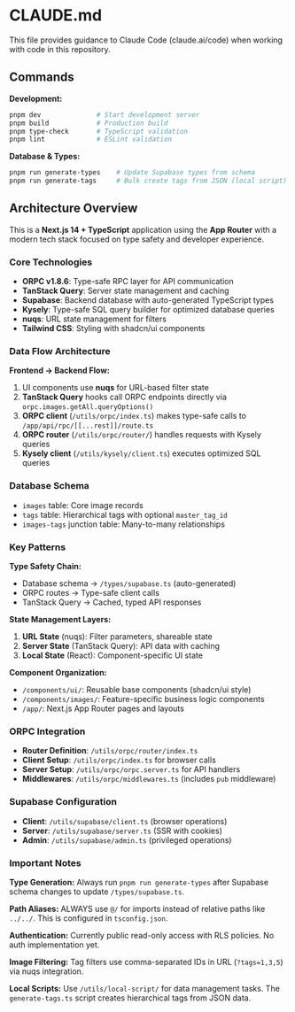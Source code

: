 # CLAUDE.md

This file provides guidance to Claude Code (claude.ai/code) when working with code in this repository.

## Commands

**Development:**
```bash
pnpm dev              # Start development server
pnpm build            # Production build  
pnpm type-check       # TypeScript validation
pnpm lint             # ESLint validation
```

**Database & Types:**
```bash
pnpm run generate-types    # Update Supabase types from schema
pnpm run generate-tags     # Bulk create tags from JSON (local script)
```

## Architecture Overview

This is a **Next.js 14 + TypeScript** application using the **App Router** with a modern tech stack focused on type safety and developer experience.

### Core Technologies
- **ORPC v1.8.6**: Type-safe RPC layer for API communication
- **TanStack Query**: Server state management and caching
- **Supabase**: Backend database with auto-generated TypeScript types
- **Kysely**: Type-safe SQL query builder for optimized database queries
- **nuqs**: URL state management for filters
- **Tailwind CSS**: Styling with shadcn/ui components

### Data Flow Architecture

**Frontend → Backend Flow:**
1. UI components use **nuqs** for URL-based filter state
2. **TanStack Query** hooks call ORPC endpoints directly via `orpc.images.getAll.queryOptions()`
3. **ORPC client** (`/utils/orpc/index.ts`) makes type-safe calls to `/app/api/rpc/[[...rest]]/route.ts`
4. **ORPC router** (`/utils/orpc/router/`) handles requests with Kysely queries
5. **Kysely client** (`/utils/kysely/client.ts`) executes optimized SQL queries

### Database Schema
- `images` table: Core image records
- `tags` table: Hierarchical tags with optional `master_tag_id`
- `images-tags` junction table: Many-to-many relationships

### Key Patterns

**Type Safety Chain:**
- Database schema → `/types/supabase.ts` (auto-generated)
- ORPC routes → Type-safe client calls
- TanStack Query → Cached, typed API responses

**State Management Layers:**
1. **URL State** (nuqs): Filter parameters, shareable state
2. **Server State** (TanStack Query): API data with caching
3. **Local State** (React): Component-specific UI state

**Component Organization:**
- `/components/ui/`: Reusable base components (shadcn/ui style)
- `/components/images/`: Feature-specific business logic components
- `/app/`: Next.js App Router pages and layouts

### ORPC Integration
- **Router Definition**: `/utils/orpc/router/index.ts`
- **Client Setup**: `/utils/orpc/index.ts` for browser calls
- **Server Setup**: `/utils/orpc/orpc.server.ts` for API handlers
- **Middlewares**: `/utils/orpc/middlewares.ts` (includes `pub` middleware)

### Supabase Configuration
- **Client**: `/utils/supabase/client.ts` (browser operations)
- **Server**: `/utils/supabase/server.ts` (SSR with cookies)
- **Admin**: `/utils/supabase/admin.ts` (privileged operations)

### Important Notes

**Type Generation:** Always run `pnpm run generate-types` after Supabase schema changes to update `/types/supabase.ts`.

**Path Aliases:** ALWAYS use `@/` for imports instead of relative paths like `../../`. This is configured in `tsconfig.json`.

**Authentication:** Currently public read-only access with RLS policies. No auth implementation yet.

**Image Filtering:** Tag filters use comma-separated IDs in URL (`?tags=1,3,5`) via nuqs integration.

**Local Scripts:** Use `/utils/local-script/` for data management tasks. The `generate-tags.ts` script creates hierarchical tags from JSON data.